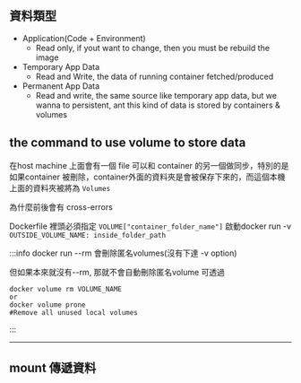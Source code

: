 
## 資料類型

- Application(Code + Environment)
    - Read only, if yout want to change, then you must be rebuild the image
- Temporary App Data
    - Read and Write, the data of running container fetched/produced
- Permanent App Data
    - Read and write, the same source like temporary app data, but we wanna to persistent,
ant this kind of data is stored by containers & volumes


## the command to use volume to store data
在host machine 上面會有一個 file 可以和 container 的另一個做同步，特別的是如果container 被刪除，container外面的資料夾是會被保存下來的，而這個本機上面的資料夾被將為
`Volumes`

為什麼前後會有 cross-errors

Dockerfile 裡頭必須指定 `VOLUME["container_folder_name"]` 
啟動docker run -v `OUTSIDE_VOLUME_NAME: inside_folder_path `

:::info
docker run --rm 會刪除匿名volumes(沒有下達 -v option)

但如果本來就沒有--rm, 那就不會自動刪除匿名volume 
可透過
```
docker volume rm VOLUME_NAME
or
docker volume prone
#Remove all unused local volumes
```
:::

---

## mount 傳遞資料
